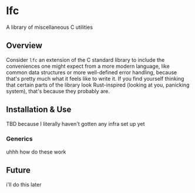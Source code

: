 # lfc
A library of miscellaneous C utilities

## Overview
Consider `lfc` an extension of the C standard library to include the conveniences one might expect from a more modern language, like common data structures or more well-defined error handling, because that's pretty much what it feels like to write it. If you find yourself thinking that certain parts of the library look Rust-inspired (looking at you, panicking system), that's because they probably are.

## Installation & Use
TBD because I literally haven't gotten any infra set up yet

### Generics
uhhh how do these work

## Future
i'll do this later
